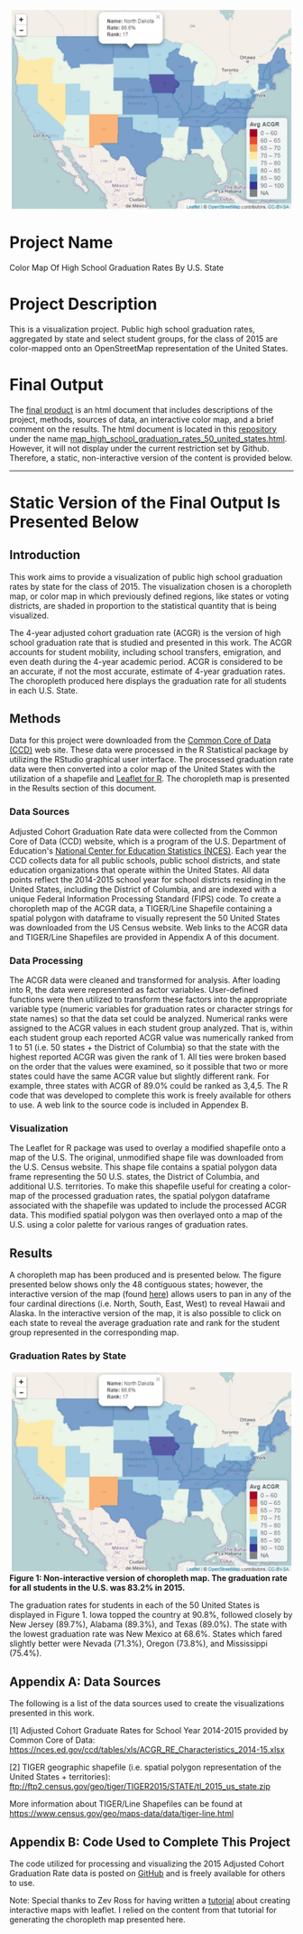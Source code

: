 ![](https://github.com/larryhernandez/Color_Map_Of_High_School_Graduation_Rates_By_US_State/blob/master/ACGR_Map_A_Glimpse.jpg)

# Project Name
Color Map Of High School Graduation Rates By U.S. State

# Project Description
This is a visualization project. Public high school graduation rates, aggregated by state and select student groups, for the class of 2015 are color-mapped onto an OpenStreetMap representation of the United States.

# Final Output
The [final product](http://rpubs.com/lhernandez/choropleth_map_acgr_by_state_class_of_2015) is an html document that includes descriptions of the project, methods, sources of data, an interactive color map, and a brief comment on the results. The html document is located in this [repository](https://github.com/larryhernandez/Color_Map_Of_High_School_Graduation_Rates_By_US_State) under the name [map_high_school_graduation_rates_50_united_states.html](https://github.com/larryhernandez/Color_Map_Of_High_School_Graduation_Rates_By_US_State/blob/master/map_high_school_graduation_rates_50_united_states.html). However, it will not display under the current restriction set by Github. Therefore, a static, non-interactive version of the content is provided below.

________________________________________________________________________________________________________
# Static Version of the Final Output Is Presented Below


## Introduction

This work aims to provide a visualization of public high school graduation rates by state for the class of 2015. The visualization chosen is a choropleth map, or color map in which previously defined regions, like states or voting districts, are shaded in proportion to the statistical quantity that is being visualized. 

The 4-year adjusted cohort graduation rate (ACGR) is the version of high school graduation rate that is studied and presented in this work. The ACGR accounts for student mobility, including school transfers, emigration, and even death during the 4-year academic period. ACGR is considered to be an accurate, if not the most accurate, estimate of 4-year graduation rates. The choropleth produced here displays the graduation rate for all students in each U.S. State.


## Methods
  Data for this project were downloaded from the [Common Core of Data (CCD)](https://nces.ed.gov/ccd/tables/ACGR_RE_and_characteristics_2014-15.asp) web site. These data were processed in the R Statistical package by utilizing the RStudio graphical user interface. The processed graduation rate data were then converted into a color map of the United States with the utilization of a shapefile and [Leaflet for R](https://rstudio.github.io/leaflet/). The choropleth map is presented in the Results section of this document.


### Data Sources
  Adjusted Cohort Graduation Rate data were collected from the Common Core of Data (CCD) website, which is a program of the U.S. Department of Education's [National Center for Education Statistics (NCES)](https://nces.ed.gov/). Each year the CCD collects data for all public schools, public school districts, and state education organizations that operate within the United States. All data points reflect the 2014-2015 school year for school districts residing in the United States, including the District of Columbia, and are indexed with a unique Federal Information Processing Standard (FIPS) code. To create a choropleth map of the ACGR data, a TIGER/Line Shapefile containing a spatial polygon with dataframe to visually represent the 50 United States was downloaded from the US Census website. Web links to the ACGR data and TIGER/Line Shapefiles are provided in Appendix A of this document. 


### Data Processing
  The ACGR data were cleaned and transformed for analysis. After loading into R, the data were represented as factor variables. User-defined functions were then utilized to transform these factors into the appropriate variable type (numeric variables for graduation rates or character strings for state names) so that the data set could be analyzed. Numerical ranks were assigned to the ACGR values in each student group analyzed. That is, within each student group each reported ACGR value was numerically ranked from 1 to 51 (i.e. 50 states + the District of Columbia) so that the state with the highest reported ACGR was given the rank of 1. All ties were broken based on the order that the values were examined, so it possible that two or more states could have the same ACGR value but slightly different rank. For example, three states with ACGR of 89.0% could be ranked as 3,4,5. The R code that was developed to complete this work is freely available for others to use. A web link to the source code is included in Appendex B.


### Visualization
  The Leaflet for R package was used to overlay a modified shapefile onto a map of the U.S. The original, unmodified shape file was downloaded from the U.S. Census website. This shape file contains a spatial polygon data frame representing the 50 U.S. states, the District of Columbia, and additional U.S. territories. To make this shapefile useful for creating a color-map of the processed graduation rates, the spatial polygon dataframe associated with the shapefile was updated to include the processed ACGR data. This modified spatial polygon was then overlayed onto a map of the U.S. using a color palette for various ranges of graduation rates.

## Results

  A choropleth map has been produced and is presented below. The figure presented below shows only the 48 contiguous states; however, the interactive version of the map (found [here](http://rpubs.com/lhernandez/choropleth_map_acgr_by_state_class_of_2015)) allows users to pan in any of the four cardinal directions (i.e. North, South, East, West) to reveal Hawaii and Alaska. In the interactive version of the map, it is also possible to click on each state to reveal the average graduation rate and rank for the student group represented in the corresponding map. 

### Graduation Rates by State

![2015 US National Graduation Rates](https://github.com/larryhernandez/Color_Map_Of_High_School_Graduation_Rates_By_US_State/blob/master/ACGR_Map_A_Glimpse.jpg)
**Figure 1: Non-interactive version of choropleth map. The graduation rate for all students in the U.S. was 83.2% in 2015.**


  The graduation rates for students in each of the 50 United States is displayed in Figure 1. Iowa topped the country at 90.8%, followed closely by New Jersey (89.7%), Alabama (89.3%), and Texas (89.0%). The state with the lowest graduation rate was New Mexico at 68.6%. States which fared slightly better were Nevada (71.3%), Oregon (73.8%), and Mississippi (75.4%).


## Appendix A: Data Sources
The following is a list of the data sources used to create the visualizations presented in this work.

[1] Adjusted Cohort Graduate Rates for School Year 2014-2015 provided by Common Core of Data:     
    https://nces.ed.gov/ccd/tables/xls/ACGR_RE_Characteristics_2014-15.xlsx


[2] TIGER geographic shapefile (i.e. spatial polygon representation of the United States + territories):
    ftp://ftp2.census.gov/geo/tiger/TIGER2015/STATE/tl_2015_us_state.zip

    
   More information about TIGER/Line Shapefiles can be found at https://www.census.gov/geo/maps-data/data/tiger-line.html


## Appendix B: Code Used to Complete This Project
The code utilized for processing and visualizing the 2015 Adjusted Cohort Graduation Rate data is posted on [GitHub](https://github.com/larryhernandez/Color_Map_Of_High_School_Graduation_Rates_By_US_State) and is freely available for others to use.

Note: Special thanks to Zev Ross for having written a [tutorial](http://zevross.com/blog/2014/04/11/using-r-to-quickly-create-an-interactive-online-map-using-the-leafletr-package/) about creating interactive maps with leaflet. I relied on the content from that tutorial for generating the choropleth map presented here.